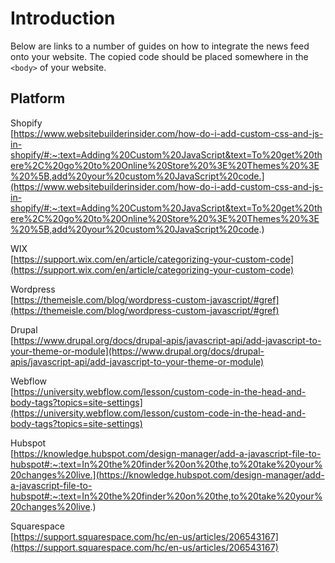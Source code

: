 # Introduction

Below are links to a number of guides on how to integrate the news feed onto your website.
The copied code should be placed somewhere in the `<body>` of your website.


## Platform

Shopify<br>
[https://www.websitebuilderinsider.com/how-do-i-add-custom-css-and-js-in-shopify/#:~:text=Adding%20Custom%20JavaScript&text=To%20get%20there%2C%20go%20to%20Online%20Store%20%3E%20Themes%20%3E%20%5B,add%20your%20custom%20JavaScript%20code.](https://www.websitebuilderinsider.com/how-do-i-add-custom-css-and-js-in-shopify/#:~:text=Adding%20Custom%20JavaScript&text=To%20get%20there%2C%20go%20to%20Online%20Store%20%3E%20Themes%20%3E%20%5B,add%20your%20custom%20JavaScript%20code.)

WIX<br>
[https://support.wix.com/en/article/categorizing-your-custom-code](https://support.wix.com/en/article/categorizing-your-custom-code)

Wordpress<br>
[https://themeisle.com/blog/wordpress-custom-javascript/#gref](https://themeisle.com/blog/wordpress-custom-javascript/#gref)

Drupal<br>
[https://www.drupal.org/docs/drupal-apis/javascript-api/add-javascript-to-your-theme-or-module](https://www.drupal.org/docs/drupal-apis/javascript-api/add-javascript-to-your-theme-or-module)

Webflow<br>
[https://university.webflow.com/lesson/custom-code-in-the-head-and-body-tags?topics=site-settings](https://university.webflow.com/lesson/custom-code-in-the-head-and-body-tags?topics=site-settings)

Hubspot<br>
[https://knowledge.hubspot.com/design-manager/add-a-javascript-file-to-hubspot#:~:text=In%20the%20finder%20on%20the,to%20take%20your%20changes%20live.](https://knowledge.hubspot.com/design-manager/add-a-javascript-file-to-hubspot#:~:text=In%20the%20finder%20on%20the,to%20take%20your%20changes%20live.)

Squarespace<br>
[https://support.squarespace.com/hc/en-us/articles/206543167](https://support.squarespace.com/hc/en-us/articles/206543167)
